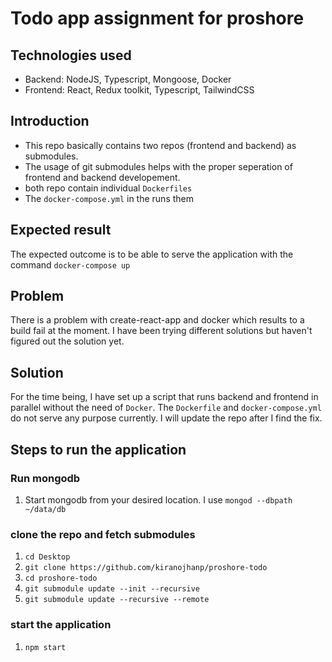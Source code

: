 # Todo app assignment for proshore

## Technologies used

- Backend: NodeJS, Typescript, Mongoose, Docker
- Frontend: React, Redux toolkit, Typescript, TailwindCSS

## Introduction

- This repo basically contains two repos (frontend and backend) as submodules.
- The usage of git submodules helps with the proper seperation of frontend and backend developement.
- both repo contain individual `Dockerfiles`
- The `docker-compose.yml` in the runs them

## Expected result

The expected outcome is to be able to serve the application with the command `docker-compose up`

## Problem

There is a problem with create-react-app and docker which results to a build fail at the moment. I have been trying different solutions but haven't figured out the solution yet.

## Solution

For the time being, I have set up a script that runs backend and frontend in parallel without the need of `Docker`. The `Dockerfile` and `docker-compose.yml` do not serve any purpose currently. I will update the repo after I find the fix.

## Steps to run the application

### Run mongodb

1. Start mongodb from your desired location. I use `mongod --dbpath ~/data/db`

### clone the repo and fetch submodules

1. `cd Desktop`
2. `git clone https://github.com/kiranojhanp/proshore-todo`
3. `cd proshore-todo`
4. `git submodule update --init --recursive`
5. `git submodule update --recursive --remote`

### start the application

1. `npm start`
